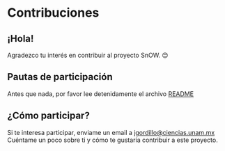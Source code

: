 # Contribuciones

## ¡Hola!
Agradezco tu interés en contribuir al proyecto SnOW. 😊

## Pautas de participación

Antes que nada, por favor lee detenidamente el archivo [README](README.md)

## ¿Cómo participar?

Si te interesa participar, enviame un email a
[jgordillo@ciencias.unam.mx](mailto:jgordillo@ciencias.unam.mx)
Cuéntame un poco sobre ti y cómo te gustaría contribuir a este proyecto.
